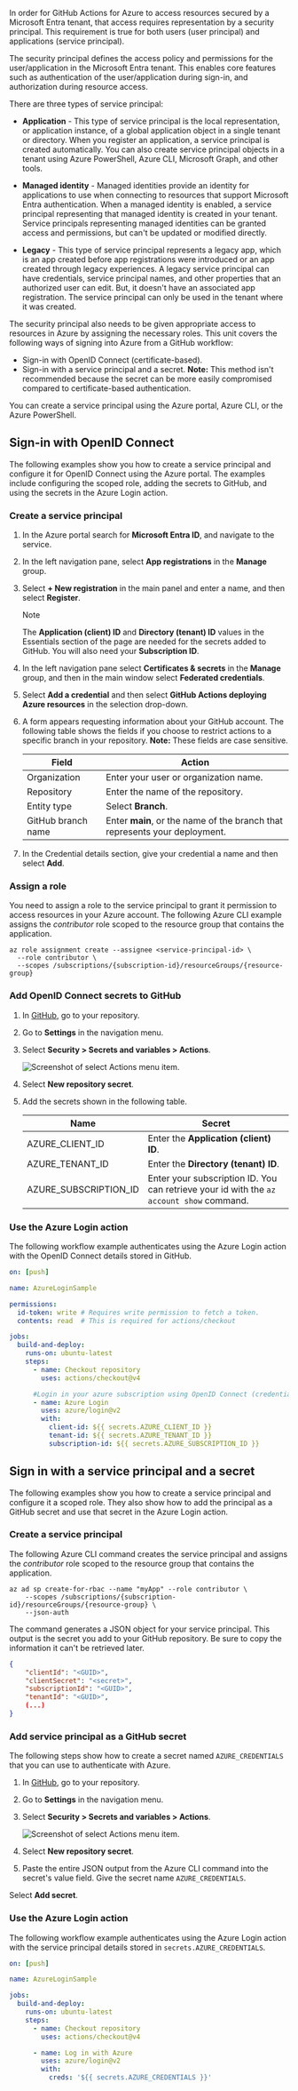 In order for GitHub Actions for Azure to access resources secured by a Microsoft Entra tenant, that access requires representation by a security principal. This requirement is true for both users (user principal) and applications (service principal). 

The security principal defines the access policy and permissions for the user/application in the Microsoft Entra tenant. This enables core features such as authentication of the user/application during sign-in, and authorization during resource access.

There are three types of service principal:

*   **Application** - This type of service principal is the local representation, or application instance, of a global application object in a single tenant or directory. When you register an application, a service principal is created automatically. You can also create service principal objects in a tenant using Azure PowerShell, Azure CLI, Microsoft Graph, and other tools.

*   **Managed identity** - Managed identities provide an identity for applications to use when connecting to resources that support Microsoft Entra authentication. When a managed identity is enabled, a service principal representing that managed identity is created in your tenant. Service principals representing managed identities can be granted access and permissions, but can't be updated or modified directly.

*   **Legacy** - This type of service principal represents a legacy app, which is an app created before app registrations were introduced or an app created through legacy experiences. A legacy service principal can have credentials, service principal names, and other properties that an authorized user can edit. But, it doesn't have an associated app registration. The service principal can only be used in the tenant where it was created.

The security principal also needs to be given appropriate access to resources in Azure by assigning the necessary roles. This unit covers the following ways of signing into Azure from a GitHub workflow:

* Sign-in with OpenID Connect (certificate-based).
* Sign-in with a service principal and a secret. **Note:** This method isn't recommended because the secret can be more easily compromised compared to certificate-based authentication.

You can create a service principal using the Azure portal, Azure CLI, or the Azure PowerShell.

## Sign-in with OpenID Connect

The following examples show you how to create a service principal and configure it for OpenID Connect using the Azure portal. The examples include configuring the scoped role, adding the secrets to GitHub, and using the secrets in the Azure Login action.

### Create a service principal

1. In the Azure portal search for **Microsoft Entra ID**, and navigate to the service.

1. In the left navigation pane, select **App registrations** in the **Manage** group. 

1. Select **+ New registration** in the main panel and enter a name, and then select **Register**.

    > [!NOTE]
    > The **Application (client) ID** and **Directory (tenant) ID** values in the Essentials section of the page are needed for the secrets added to GitHub. You will also need your **Subscription ID**.

1. In the left navigation pane select **Certificates & secrets** in the **Manage** group, and then in the main window select **Federated credentials**. 

1. Select **Add a credential** and then select **GitHub Actions deploying Azure resources** in the selection drop-down.

1. A form appears requesting information about your GitHub account. The following table shows the fields if you choose to restrict actions to a specific branch in your repository. **Note:** These fields are case sensitive. 

    | Field | Action |
    |--|--|
    | Organization | Enter your user or organization name. |
    | Repository | Enter the name of the repository. |
    | Entity type | Select **Branch**. |
    | GitHub branch name | Enter **main**, or the name of the branch that represents your deployment. |

1. In the Credential details section, give your credential a name and then select **Add**.

### Assign a role

You need to assign a role to the service principal to grant it permission to access resources in your Azure account. The following Azure CLI example assigns the *contributor* role scoped to the resource group that contains the application.

```azurecli
az role assignment create --assignee <service-principal-id> \
  --role contributor \
  --scopes /subscriptions/{subscription-id}/resourceGroups/{resource-group}
```

### Add OpenID Connect secrets to GitHub

1. In [GitHub](https://github.com/), go to your repository.
1. Go to **Settings** in the navigation menu.
1. Select **Security > Secrets and variables > Actions**.

    ![Screenshot of select Actions menu item.](../media/actions-menu-item.png)

1. Select **New repository secret**.
1. Add the secrets shown in the following table.

    | Name | Secret |
    |--|--|
    | AZURE_CLIENT_ID | Enter the **Application (client) ID**. |
    | AZURE_TENANT_ID | Enter the **Directory (tenant) ID**. |
    | AZURE_SUBSCRIPTION_ID | Enter your subscription ID. You can retrieve your id with the `az account show` command. |

### Use the Azure Login action

The following workflow example authenticates using the Azure Login action with the OpenID Connect details stored in GitHub.

```yml
on: [push]

name: AzureLoginSample

permissions:
  id-token: write # Requires write permission to fetch a token.
  contents: read  # This is required for actions/checkout

jobs:
  build-and-deploy:
    runs-on: ubuntu-latest
    steps:
      - name: Checkout repository
        uses: actions/checkout@v4

      #Login in your azure subscription using OpenID Connect (credentials stored as GitHub secrets in repo)
      - name: Azure Login
        uses: azure/login@v2
        with:
          client-id: ${{ secrets.AZURE_CLIENT_ID }}
          tenant-id: ${{ secrets.AZURE_TENANT_ID }}
          subscription-id: ${{ secrets.AZURE_SUBSCRIPTION_ID }}
```

## Sign in with a service principal and a secret

The following examples show you how to create a service principal and configure it a scoped role. They also show how to add the principal as a GitHub secret and use that secret in the Azure Login action.

### Create a service principal

The following Azure CLI command creates the service principal and assigns the *contributor* role scoped to the resource group that contains the application.

```azurecli
az ad sp create-for-rbac --name "myApp" --role contributor \
    --scopes /subscriptions/{subscription-id}/resourceGroups/{resource-group} \ 
    --json-auth
```

The command generates a JSON object for your service principal. This output is the secret you add to your GitHub repository. Be sure to copy the information it can't be retrieved later.

```json
{
    "clientId": "<GUID>",
    "clientSecret": "<secret>",
    "subscriptionId": "<GUID>",
    "tenantId": "<GUID>",
    (...)
}
```

### Add service principal as a GitHub secret

The following steps show how to create a secret named `AZURE_CREDENTIALS` that you can use to authenticate with Azure.

1. In [GitHub](https://github.com/), go to your repository.
1. Go to **Settings** in the navigation menu.
1. Select **Security > Secrets and variables > Actions**.

    ![Screenshot of select Actions menu item.](../media/actions-menu-item.png)

1. Select **New repository secret**.
1. Paste the entire JSON output from the Azure CLI command into the secret's value field. Give the secret name `AZURE_CREDENTIALS`.

  Select **Add secret**.

### Use the Azure Login action

The following workflow example authenticates using the Azure Login action with the service principal details stored in `secrets.AZURE_CREDENTIALS`.

```yml
on: [push]

name: AzureLoginSample

jobs:
  build-and-deploy:
    runs-on: ubuntu-latest
    steps:
      - name: Checkout repository
        uses: actions/checkout@v4

      - name: Log in with Azure
        uses: azure/login@v2
        with:
          creds: '${{ secrets.AZURE_CREDENTIALS }}'
```

